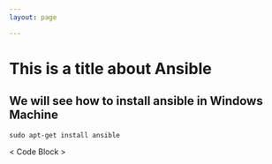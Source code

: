 ```yaml
---
layout: page

---
```



# This is a title about Ansible 

## We will see how to install ansible in Windows Machine 

```
sudo apt-get install ansible 

```

< Code Block >
